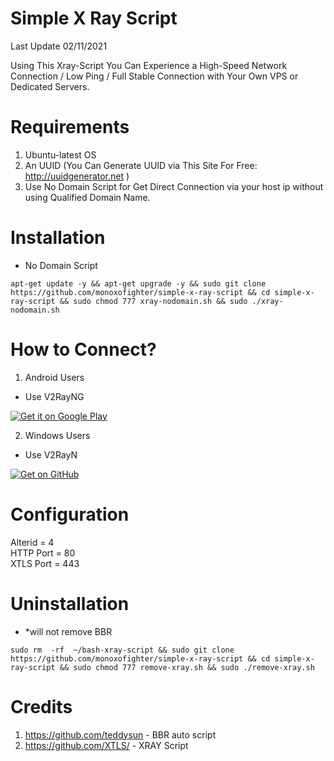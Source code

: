 # Simple X Ray Script

Last Update 02/11/2021

Using This Xray-Script You Can Experience a High-Speed Network Connection / Low Ping / Full Stable Connection with Your Own VPS or Dedicated Servers.

# Requirements

01. Ubuntu-latest OS
02. An UUID (You Can Generate UUID via This Site For Free: http://uuidgenerator.net )
03. Use No Domain Script for Get Direct Connection via your host ip without using Qualified Domain Name.

# Installation 

- No Domain Script

```
apt-get update -y && apt-get upgrade -y && sudo git clone https://github.com/monoxofighter/simple-x-ray-script && cd simple-x-ray-script && sudo chmod 777 xray-nodomain.sh && sudo ./xray-nodomain.sh
```
# How to Connect?

01. Android Users 
- Use V2RayNG 

<a href='https://play.google.com/store/apps/details?id=com.v2ray.ang&hl=en_US&gl=US&pcampaignid=pcampaignidMKT-Other-global-all-co-prtnr-py-PartBadge-Mar2515-1'><img alt='Get it on Google Play' src='https://play.google.com/intl/en_us/badges/static/images/badges/en_badge_web_generic.png'/></a>

02. Windows Users 
- Use V2RayN

<a href='https://github.com/2dust/v2rayN'><img alt='Get on GitHub' src='https://raw.githubusercontent.com/flocke/andOTP/master/assets/badges/get-it-on-github.png'/></a>

# Configuration

<p>Alterid = 4<br>
HTTP Port = 80<br>
XTLS Port = 443</p>

# Uninstallation
- *will not remove BBR

```
sudo rm  -rf  ~/bash-xray-script && sudo git clone https://github.com/monoxofighter/simple-x-ray-script && cd simple-x-ray-script && sudo chmod 777 remove-xray.sh && sudo ./remove-xray.sh
```
# Credits

1. https://github.com/teddysun - BBR auto script
2. https://github.com/XTLS/ - XRAY Script

